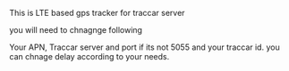 This is LTE based gps tracker for traccar server

you will need to chnagnge following 

Your APN, Traccar server and port if its not 5055 and your traccar id.
you can chnage delay according to your needs.
